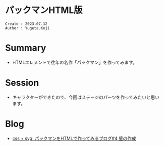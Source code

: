 パックマンHTML版
===
```
Create : 2023.07.12
Author : Yugeta.Koji
```

# Summary
- HTMLエレメントで往年の名作「パックマン」を作ってみます。


# Session
- キャラクターができたので、今回はステージのパーツを作ってみたいと思います。


# Blog
- [css + svg: パックマンをHTMLで作ってみるブログ#4 壁の作成](https://blog.myntinc.com/2023/04/css-svg-4.html)
